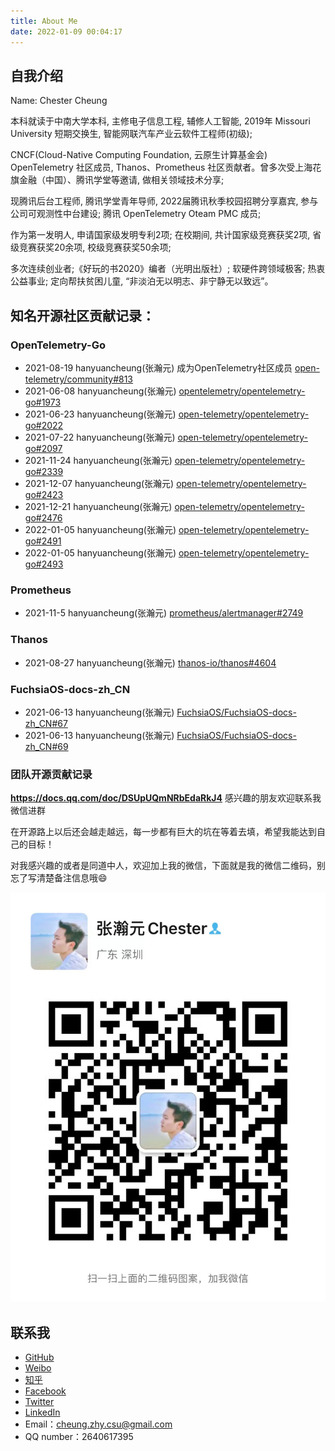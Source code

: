 ```yaml
---
title: About Me
date: 2022-01-09 00:04:17
---
```


## 自我介绍

Name: Chester Cheung

本科就读于中南大学本科, 主修电子信息工程, 辅修人工智能, 2019年 Missouri University 短期交换生, 智能网联汽车产业云软件工程师(初级);

CNCF(Cloud-Native Computing Foundation, 云原生计算基金会) OpenTelemetry 社区成员, Thanos、Prometheus 社区贡献者。曾多次受上海花旗金融（中国）、腾讯学堂等邀请, 做相关领域技术分享;

现腾讯后台工程师, 腾讯学堂青年导师, 2022届腾讯秋季校园招聘分享嘉宾, 参与公司可观测性中台建设; 腾讯 OpenTelemetry Oteam PMC 成员;

作为第一发明人, 申请国家级发明专利2项; 在校期间, 共计国家级竞赛获奖2项, 省级竞赛获奖20余项, 校级竞赛获奖50余项;

多次连续创业者;《好玩的书2020》编者（光明出版社）; 软硬件跨领域极客; 热衷公益事业; 定向帮扶贫困儿童, “非淡泊无以明志、非宁静无以致远”。

## 知名开源社区贡献记录：

### OpenTelemetry-Go

- 2021-08-19 hanyuancheung(张瀚元) 成为OpenTelemetry社区成员 [open-telemetry/community#813](https://github.com/open-telemetry/community/issues/813)
- 2021-06-08 hanyuancheung(张瀚元) [opentelemetry/opentelemetry-go#1973](https://github.com/open-telemetry/opentelemetry-go/pull/1973)
- 2021-06-23 hanyuancheung(张瀚元) [open-telemetry/opentelemetry-go#2022](https://github.com/open-telemetry/opentelemetry-go/pull/2022)
- 2021-07-22 hanyuancheung(张瀚元) [open-telemetry/opentelemetry-go#2097](https://github.com/open-telemetry/opentelemetry-go/pull/2097)
- 2021-11-24 hanyuancheung(张瀚元) [open-telemetry/opentelemetry-go#2339](https://github.com/open-telemetry/opentelemetry-go/pull/2339)
- 2021-12-07 hanyuancheung(张瀚元) [open-telemetry/opentelemetry-go#2423](https://github.com/open-telemetry/opentelemetry-go/pull/2423)
- 2021-12-21 hanyuancheung(张瀚元) [open-telemetry/opentelemetry-go#2476](https://github.com/open-telemetry/opentelemetry-go/pull/2476)
- 2022-01-05 hanyuancheung(张瀚元) [open-telemetry/opentelemetry-go#2491](https://github.com/open-telemetry/opentelemetry-go/pull/2491)
- 2022-01-05 hanyuancheung(张瀚元) [open-telemetry/opentelemetry-go#2493](https://github.com/open-telemetry/opentelemetry-go/pull/2493)

### Prometheus
- 2021-11-5 hanyuancheung(张瀚元) [prometheus/alertmanager#2749](https://github.com/prometheus/alertmanager/pull/2749)

### Thanos

- 2021-08-27 hanyuancheung(张瀚元) [thanos-io/thanos#4604](https://github.com/thanos-io/thanos/pull/4604)

### FuchsiaOS-docs-zh_CN

- 2021-06-13 hanyuancheung(张瀚元) [FuchsiaOS/FuchsiaOS-docs-zh_CN#67](https://github.com/FuchsiaOS/FuchsiaOS-docs-zh_CN/pull/67)
- 2021-06-13 hanyuancheung(张瀚元) [FuchsiaOS/FuchsiaOS-docs-zh_CN#69](https://github.com/FuchsiaOS/FuchsiaOS-docs-zh_CN/pull/69)

### 团队开源贡献记录

**https://docs.qq.com/doc/DSUpUQmNRbEdaRkJ4** 感兴趣的朋友欢迎联系我微信进群

在开源路上以后还会越走越远，每一步都有巨大的坑在等着去填，希望我能达到自己的目标！

对我感兴趣的或者是同道中人，欢迎加上我的微信，下面就是我的微信二维码，别忘了写清楚备注信息哦😄

![个人微信](../images/WechatCode.jpg)

## 联系我

* [GitHub](https://github.com/zhyChesterCheung)
* [Weibo](https://weibo.com/u/5689093900)
* [知乎](https://www.zhihu.com/people/la-la-la-la-la-la-la-ji-9)
* [Facebook](https://www.facebook.com/chester.cheung.3538)
* [Twitter](https://twitter.com/ChesterCheung4)
* [LinkedIn](https://www.linkedin.com/in/chestercheung)
* Email：cheung.zhy.csu@gmail.com
* QQ number：2640617395
